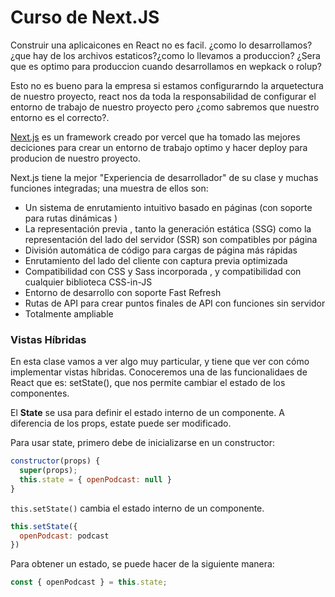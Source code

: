 # Curso de Next.JS

Construir una aplicaicones en React no es facil. ¿como lo desarrollamos? ¿que hay de los archivos estaticos?¿como lo llevamos a produccion? ¿Sera que es optimo para produccion cuando desarrollamos en wepkack o rolup?

Esto no es bueno para la empresa si estamos configurarndo la arquetectura de nuestro proyecto, react nos da toda la responsabilidad de configurar el entorno de trabajo de nuestro proyecto pero ¿como sabremos que nuestro entorno es el correcto?.

[Next.js](https://nextjs.org/ "Next.js") es un framework creado por vercel que ha tomado las mejores deciciones para crear un entorno de trabajo optimo y hacer deploy para producion de nuestro proyecto.

Next.js tiene la mejor "Experiencia de desarrollador" de su clase y muchas funciones integradas; una muestra de ellos son:

- Un sistema de enrutamiento intuitivo basado en páginas (con soporte para rutas dinámicas )
- La representación previa , tanto la generación estática (SSG) como la representación del lado del servidor (SSR) son compatibles por página
- División automática de código para cargas de página más rápidas
- Enrutamiento del lado del cliente con captura previa optimizada
- Compatibilidad con CSS y Sass incorporada , y compatibilidad con cualquier biblioteca CSS-in-JS
- Entorno de desarrollo con soporte Fast Refresh
- Rutas de API para crear puntos finales de API con funciones sin servidor
- Totalmente ampliable

### Vistas Híbridas

En esta clase vamos a ver algo muy particular, y tiene que ver con cómo implementar vistas híbridas. Conoceremos una de las funcionalidaes de React que es: setState(), que nos permite cambiar el estado de los componentes.

El **State** se usa para definir el estado interno de un componente. A diferencia de los props, estate puede ser modificado.

Para usar state, primero debe de inicializarse en un constructor:

```JavaScript
constructor(props) {
  super(props);
  this.state = { openPodcast: null }
}
```

`this.setState()` cambia el estado interno de un componente.

```JavaScript
this.setState({
  openPodcast: podcast
})
```

Para obtener un estado, se puede hacer de la siguiente manera:

```JavaScript
const { openPodcast } = this.state;
```